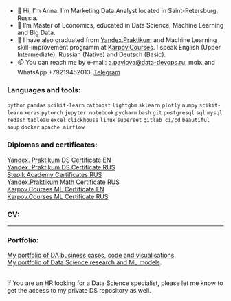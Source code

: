 - 👋 Hi, I’m Anna. I'm Marketing Data Analyst located in Saint-Petersburg, Russia. 
- 👀 I’m Master of Economics, educated in Data Science, Machine Learning and Big Data.
- 🌱 I have also graduated from [Yandex.Praktikum](https://practicum.yandex.ru/profile/data-scientist) and Machine Learning skill-improvement programm at [Karpov.Courses](https://karpov.courses/). I speak English (Upper Intermediate), Russian (Native) and Deutsch (Basic).
- 📫 You can reach me by e-mail: a.pavlova@data-devops.ru, mob. and WhatsApp +79219452013, [Telegram](https://t.me/AnnaPavlovaDS)

### Languages and tools:

`python` `pandas` `scikit-learn` `catboost` `lightgbm` `sklearn` `plotly` `numpy` `scikit-learn` `keras` `pytorch`
`jupyter notebook` `pycharm` `bash` `git` `postgresql` `sql` `mysql` `redash` `tableau` `excel` `clickhouse` `linux`
`superset` `gitlab ci/cd` `beautiful soup` `docker` `apache airflow` 

### Diplomas and certificates:

[Yandex. Praktikum DS Certificate EN](https://docs.yandex.ru/docs/view?url=ya-disk%3A%2F%2F%2Fdisk%2FДИПЛОМЫ%20и%20ДОКУМЕНТЫ%20%2FAnna%20Pavlova_20222DS00197.pdf&name=Anna%20Pavlova_20222DS00197.pdf&uid=208800741)<br>
[Yandex. Praktikum DS Certificate RUS](https://docs.yandex.ru/docs/view?url=ya-disk%3A%2F%2F%2Fdisk%2FДИПЛОМЫ%20и%20ДОКУМЕНТЫ%20%2FПавлова%20Анна%20Андреевна_20222DS00197.pdf&name=Павлова%20Анна%20Андреевна_20222DS00197.pdf&uid=208800741&nosw=1)<br>
[Stepik Academy Certificates RUS](https://stepik.org/users/53844029/certificates)<br>
[Yandex.Praktikum Math Certificate RUS](https://docs.yandex.ru/docs/view?url=ya-disk%3A%2F%2F%2Fdisk%2FДИПЛОМЫ%20и%20ДОКУМЕНТЫ%20%2FAnna%20Pavlova_20232MDA00024.pdf&name=Anna%20Pavlova_20232MDA00024.pdf&uid=208800741&nosw=1)<br>
[Karpov.Courses ML Certificate EN ](https://disk.yandex.ru/i/F0XqVSKudgTmMA) <br>
[Karpov.Courses ML Certificate RUS ](https://disk.yandex.ru/i/VwJicnpZOfC7Xw)

### CV:
---- 

### Portfolio:
[My portfolio of DA business cases, code and visualisations](https://github.com/annapavlovads/DA_portfolio). <br>
[My portfolio of Data Science research and ML models](https://github.com/annapavlovads/DS_portfolio).<br><br>

If You are an HR looking for a Data Science specialist, please let me know to get the access to my private DS repository as well. 
